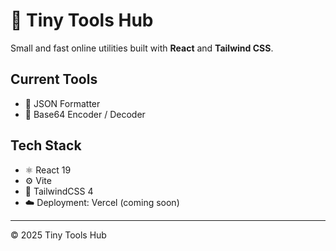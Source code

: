 # 🧰 Tiny Tools Hub

Small and fast online utilities built with **React** and **Tailwind CSS**.

## Current Tools
- 🧩 JSON Formatter  
- 🔐 Base64 Encoder / Decoder

## Tech Stack
- ⚛️ React 19  
- ⚙️ Vite  
- 💨 TailwindCSS 4  
- ☁️ Deployment: Vercel (coming soon)

---

© 2025 Tiny Tools Hub
